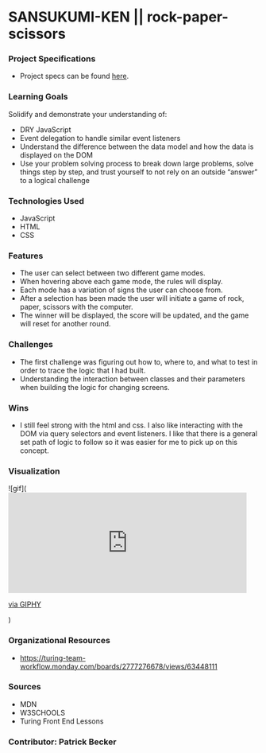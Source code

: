 # SANSUKUMI-KEN || rock-paper-scissors

### Project Specifications
- Project specs can be found [here](https://frontend.turing.edu/projects/module-1/rock-paper-scissors-solo.html).

### Learning Goals
Solidify and demonstrate your understanding of:
- DRY JavaScript
- Event delegation to handle similar event listeners
- Understand the difference between the data model and how the data is displayed on the DOM
- Use your problem solving process to break down large problems, solve things step by step, and trust yourself to not rely on an outside “answer” to a logical challenge

### Technologies Used
- JavaScript
- HTML
- CSS

### Features
- The user can select between two different game modes.
- When hovering above each game mode, the rules will display.
- Each mode has a variation of signs the user can choose from.
- After a selection has been made the user will initiate a game of rock, paper, scissors with the computer.
- The winner will be displayed, the score will be updated, and the game will reset for another round.

### Challenges
- The first challenge was figuring out how to, where to, and what to test in order to trace the logic that I had built.
- Understanding the interaction between classes and their parameters when building the logic for changing screens.

### Wins
- I still feel strong with the html and css.  I also like interacting with the DOM via query selectors and event listeners. I like that there is a general set path of logic to follow so it was easier for me to pick up on this concept.

### Visualization
![gif](<iframe src="https://giphy.com/embed/2mvUQJUEoH9Jl7B1K9" width="480" height="202" frameBorder="0" class="giphy-embed" allowFullScreen></iframe><p><a href="https://giphy.com/gifs/rock-paper-scissors-2mvUQJUEoH9Jl7B1K9">via GIPHY</a></p>)

### Organizational Resources
- https://turing-team-workflow.monday.com/boards/2777276678/views/63448111

### Sources
- MDN
- W3SCHOOLS
- Turing Front End Lessons

### Contributor: Patrick Becker
